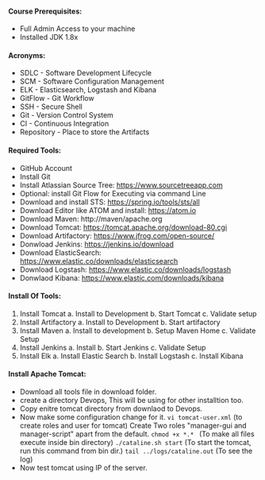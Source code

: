 #### Course Prerequisites: 
- Full Admin Access to your machine
- Installed JDK 1.8x
#### Acronyms: 
- SDLC - Software Development Lifecycle
- SCM - Software Configuration Management
- ELK - Elasticsearch, Logstash and Kibana
- GitFlow - Git Workflow
- SSH - Secure Shell
- Git - Version Control System
- CI - Continuous Integration
- Repository - Place to store the Artifacts
#### Required Tools:
- GitHub Account
- Install Git 
- Install Atlassian Source Tree: https://www.sourcetreeapp.com
- Optional: install Git Flow for Executing via command Line
- Download and install STS: https://spring.io/tools/sts/all
- Download Editor like ATOM and install: https://atom.io
- Download Maven: http://maven/apache.org
- Download Tomcat: https://tomcat.apache.org/download-80.cgi
- Download Artifactory: https://www.jfrog.com/open-source/
- Donwload Jenkins: https://jenkins.io/download
- Download ElasticSearch: https://www.elastic.co/downloads/elasticsearch
- Download Logstash: https://www.elastic.co/downloads/logstash
- Donwlaod Kibana: https://www.elastic.com/downloads/kibana
#### Install Of Tools:
1. Install Tomcat
    a. Install to Development
    b. Start Tomcat
    c. Validate setup
2. Install Artifactory
    a. Install to Development
    b. Start artifactory
3. Install Maven
    a. Install to development
    b. Setup Maven Home
    c. Validate Setup
4. Install Jenkins
    a. Install
    b. Start Jenkins
    c. Validate Setup
5. Install Elk 
    a. Install Elastic Search 
    b. Install Logstash
    c. Install Kibana
#### Install Apache Tomcat:
- Download all tools file in download folder.
- create a directory Devops, This will be using for other installtion too.
- Copy enitre tomcat directory from downlaod to Devops.
- Now make some configuration change for it.
    `vi tomcat-user.xml` (to create roles and user for tomcat)
    Create Two roles "manager-gui and manager-script" apart from the default.
    `chmod +x *.* ` (To make all files execute inside bin directory)
    `./cataline.sh start` (To start the tomcat, run this command from bin dir.)
    `tail ../logs/cataline.out` (To see the log)
- Now test tomcat using IP of the server.
